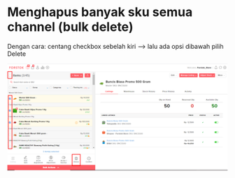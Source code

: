 # Menghapus banyak sku semua channel \(bulk delete\)

Dengan cara: centang checkbox sebelah kiri --&gt; lalu ada opsi dibawah pilih Delete

![](../../../.gitbook/assets/image%20%28223%29.png)

